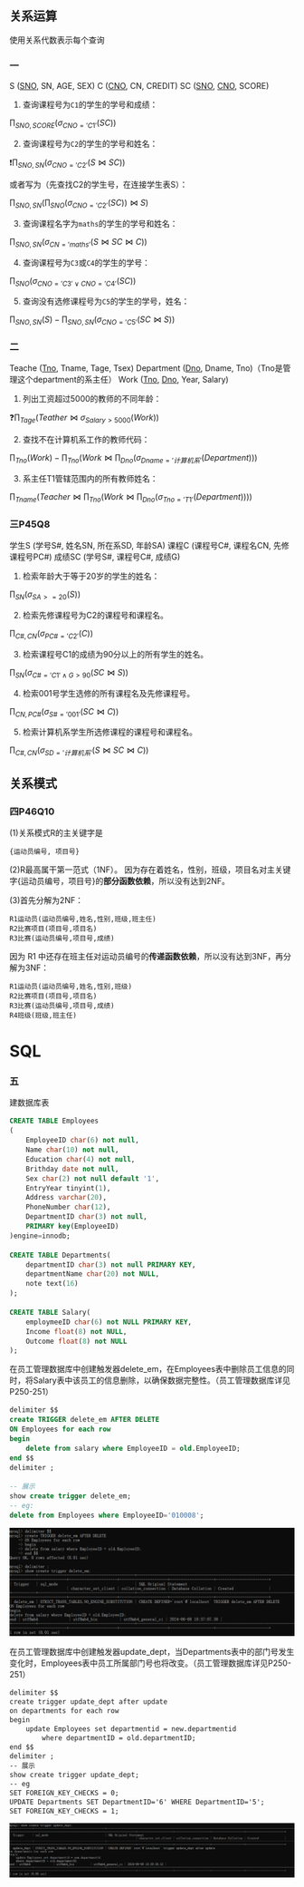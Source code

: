 ## 关系运算

使用关系代数表示每个查询

### 一

S (<u>SNO</u>, SN, AGE, SEX)
C (<u>CNO</u>, CN, CREDIT)
SC (<u>SNO</u>, <u>CNO</u>, SCORE)

1. 查询课程号为`C1`的学生的学号和成绩：

$∏_{SNO,SCORE}(σ_{CNO='C1'}(SC))$

2. 查询课程号为`C2`的学生的学号和姓名：

❗$∏_{SNO,SN}(σ_{CNO='C2'}(S⋈SC))$

或者写为（先查找C2的学生号，在连接学生表S）：

$∏_{SNO,SN}( ∏_{SNO}(σ_{CNO='C2'}(SC))⋈S)$

3. 查询课程名字为`maths`的学生的学号和姓名：

$∏_{SNO,SN}(σ_{CN='maths'}(S⋈SC⋈C))$

4. 查询课程号为`C3`或`C4`的学生的学号：

$∏_{SNO}(σ_{CNO='C3'∨CNO='C4'}(SC))$

5. 查询没有选修课程号为`C5`的学生的学号，姓名：

$∏_{SNO,SN}(S)-∏_{SNO,SN}(σ_{CNO='C5'}(SC⋈S))$

### 二

Teache (<u>Tno</u>, Tname, Tage, Tsex)
Department (<u>Dno</u>, Dname, Tno)（Tno是管理这个department的系主任）
Work (<u>Tno</u>, <u>Dno</u>, Year, Salary)

1. 列出工资超过5000的教师的不同年龄：

❓$∏_{Tage}(Teather⋈σ_{Salary>5000}(Work))$

2. 查找不在计算机系工作的教师代码：

$∏_{Tno}(Work)-∏_{Tno}(Work⋈∏_{Dno}(σ_{Dname='计算机系'}(Department)))$

3. 系主任T1管辖范围内的所有教师姓名：

$∏_{Tname}(Teacher⋈∏_{Tno}(Work⋈∏_{Dno}(σ_{Tno='T1'}(Department))))$

### 三P45Q8

学生S (学号S#, 姓名SN, 所在系SD, 年龄SA)
课程C (课程号C#, 课程名CN, 先修课程号PC#)
成绩SC (学号S#, 课程号C#, 成绩G)

1. 检索年龄大于等于20岁的学生的姓名：

$∏_{SN}(σ_{SA>=20}(S))$

2. 检索先修课程号为C2的课程号和课程名。

$∏_{C\#,CN}(σ_{PC\#='C2'}(C))$

3. 检索课程号C1的成绩为90分以上的所有学生的姓名。

$∏_{SN}(σ_{C\#='C1'∧G>90}(SC⋈S))$

4. 检索001号学生选修的所有课程名及先修课程号。

$∏_{CN,PC\#}(σ_{S\#='001'}(SC⋈C))$

5. 检索计算机系学生所选修课程的课程号和课程名。

$∏_{C\#,CN}(σ_{SD='计算机系'}(S⋈SC⋈C))$

## 关系模式

### 四P46Q10

(1)关系模式R的主关键字是

```
{运动员编号, 项目号}
```

(2)R最高属干第一范式（1NF）。
因为存在着姓名，性别，班级，项目名对主关键字{运动员编号，项目号}的**部分函数依赖**，所以没有达到2NF。

(3)首先分解为2NF：

```
R1运动员(运动员编号,姓名,性别,班级,班主任)
R2比赛项目(项目号,项目名)
R3比赛(运动员编号,项目号,成绩)
```

因为 R1 中还存在班主任对运动员编号的**传递函数依赖**，所以没有达到3NF，再分解为3NF：

```
R1运动员(运动员编号,姓名,性别,班级)
R2比赛项目(项目号,项目名)
R3比赛(运动员编号,项目号,成绩)
R4班级(班级,班主任)
```

# SQL

### 五

建数据库表

```sql
CREATE TABLE Employees
(
    EmployeeID char(6) not null,
    Name char(10) not null,
    Education char(4) not null,
    Brithday date not null,
    Sex char(2) not null default '1',
    EntryYear tinyint(1),
    Address varchar(20),
    PhoneNumber char(12),
    DepartmentID char(3) not null,
    PRIMARY key(EmployeeID)
)engine=innodb;

CREATE TABLE Departments(
    departmentID char(3) not null PRIMARY KEY,
    departmentName char(20) not NULL,
    note text(16)
);

CREATE TABLE Salary(
    employmeeID char(6) not NULL PRIMARY KEY,
    Income float(8) not NULL,
    Outcome float(8) not NULL
);
```

在员工管理数据库中创建触发器delete_em，在Employees表中删除员工信息的同时，将Salary表中该员工的信息删除，以确保数据完整性。（员工管理数据库详见P250-251）

```sql
delimiter $$
create TRIGGER delete_em AFTER DELETE 
ON Employees for each row
begin
	delete from salary where EmployeeID = old.EmployeeID;
end $$
delimiter ;

-- 展示
show create trigger delete_em;
-- eg:
delete from Employees where EmployeeID='010008';
```

![5](imgs-DB/5.1.png)

在员工管理数据库中创建触发器update_dept，当Departments表中的部门号发生变化时，Employees表中员工所属部门号也将改变。（员工管理数据库详见P250-251）

```mysql
delimiter $$
create trigger update_dept after update
on departments for each row
begin
    update Employees set departmentid = new.departmentid 
    	where departmentID = old.departmentID;
end $$
delimiter ;
-- 展示
show create trigger update_dept;
-- eg
SET FOREIGN_KEY_CHECKS = 0;
UPDATE Departments SET DepartmentID='6' WHERE DepartmentID='5';
SET FOREIGN_KEY_CHECKS = 1;
```

![5.2](imgs-DB/5.2.png)
